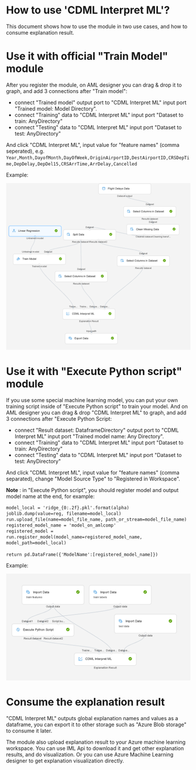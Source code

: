 How to use 'CDML Interpret ML'?
============================

This document shows how to use the module in two use cases, and how to consume explanation result.

# Use it with official "Train Model" module
After you register the module, on AML designer you can drag & drop it to graph, and add 3 connections after "Train model":
* connect "Trained model" output port to "CDML Interpret ML" input port "Trained model: Model Directory".
* connect "Training" data to "CDML Interpret ML" input port "Dataset to train: AnyDirectory"
* connect "Testing" data to "CDML Interpret ML" input port "Dataset to test: AnyDirectory"

And click "CDML Interpret ML", input value for "feature names" (comma seperated), e.g. 
`Year,Month,DayofMonth,DayOfWeek,OriginAirportID,DestAirportID,CRSDepTime,DepDelay,DepDel15,CRSArrTime,ArrDelay,Cancelled`

Example:

![LinearRegressionModel_Train_Explain](pics/LinearRegressionModel_Train_Explain.png)

# Use it with "Execute Python script" module
If you use some special machine learning model, you can put your own training script inside of "Execute Python script" to train your model. And on AML designer you can drag & drop "CDML Interpret ML" to graph, and add 3 connections after "Execute Python Script:
* connect "Result dataset: DataframeDirectory" output port to "CDML Interpret ML" input port "Trained model name: Any Directory".
* connect "Training" data to "CDML Interpret ML" input port "Dataset to train: AnyDirectory"
* connect "Testing" data to "CDML Interpret ML" input port "Dataset to test: AnyDirectory"

And click "CDML Interpret ML", input value for "feature names" (comma separated), change "Model Source Type" to "Registered in Workspace".

 **Note** : in "Execute Python script", you should register model and output model name at the end, for example:

 ```
model_local = 'ridge_{0:.2f}.pkl'.format(alpha)    
joblib.dump(value=reg, filename=model_local)    
run.upload_file(name=model_file_name, path_or_stream=model_file_name)
registered_model_name = 'model_on_amlcomp'
registered_model = run.register_model(model_name=registered_model_name, model_path=model_local)

return pd.DataFrame({'ModelName':[registered_model_name]})
 ```

Example:

![ExecutePythonScript_Train_Explain](pics/ExecutePythonScript_Train_Explain.png)


# Consume the explanation result
"CDML Interpret ML" outputs global explanation names and values as a dataframe, you can export it to other storage such as "Azure Blob storage" to consume it later. 

The module also upload explanation result to your Azure machine learning workspace. You can use IML Api to download it and get other explanation results, and do visualization. Or you can use Azure Machine Learning designer to get explanation visualization directly.